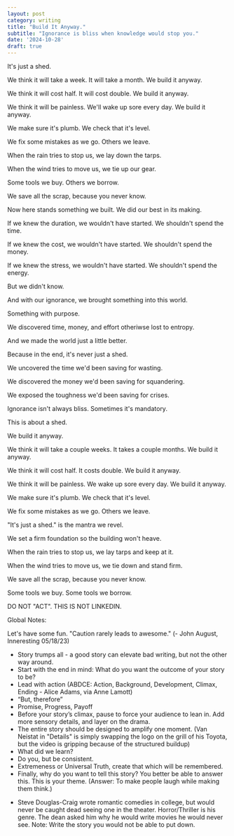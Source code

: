 ```yaml
---
layout: post
category: writing
title: "Build It Anyway."
subtitle: "Ignorance is bliss when knowledge would stop you."
date: '2024-10-28'
draft: true
---
```


It's just a shed.

We think it will take a week. It will take a month. We build it anyway.

We think it will cost half. It will cost double. We build it anyway.

We think it will be painless. We'll wake up sore every day. We build it anyway.

We make sure it's plumb. We check that it's level.

We fix some mistakes as we go. Others we leave. 

When the rain tries to stop us, we lay down the tarps.

When the wind tries to move us, we tie up our gear.

Some tools we buy. Others we borrow.

We save all the scrap, because you never know.

Now here stands something we built. We did our best in its making.

If we knew the duration, we wouldn't have started. We shouldn't spend the time.

If we knew the cost, we wouldn't have started. We shouldn't spend the money.

If we knew the stress, we wouldn't have started. We shouldn't spend the energy.

But we didn't know.

And with our ignorance, we brought something into this world. 

Something with purpose.

We discovered time, money, and effort otheriwse lost to entropy.

And we made the world just a little better.

Because in the end, it's never just a shed.



We uncovered the time we'd been saving for wasting. 

We discovered the money we'd been saving for squandering. 

We exposed the toughness we'd been saving for crises.


<!-- Notes: arrange "We built it anyway" so it's not all in the same place? Find some rhyming endings?  -->

<!-- The result of the above note: -->

Ignorance isn't always bliss. Sometimes it's mandatory.

This is about a shed. 

We build it anyway. 

We think it will take a couple weeks. It takes a couple months. We build it anyway.

We think it will cost half. It costs double. We build it anyway.

We think it will be painless. We wake up sore every day. We build it anyway.

We make sure it's plumb. We check that it's level.

We fix some mistakes as we go. Others we leave.

"It's just a shed." is the mantra we revel.

We set a firm foundation so the building won't heave.

When the rain tries to stop us, we lay tarps and keep at it.

When the wind tries to move us, we tie down and stand firm.

We save all the scrap, because you never know.

Some tools we buy. Some tools we borrow.




DO NOT "ACT". THIS IS NOT LINKEDIN.

Global Notes:

Let's have some fun. "Caution rarely leads to awesome." (- John August, Inneresting 05/18/23)

- Story trumps all - a good story can elevate bad writing, but not the other way around.
- Start with the end in mind: What do you want the outcome of your story to be?
- Lead with action (ABDCE: Action, Background, Development, Climax, Ending - Alice Adams, via Anne Lamott)
- “But, therefore”
- Promise, Progress, Payoff
- Before your story’s climax, pause to force your audience to lean in. Add more sensory details, and layer on the drama.
- The entire story should be designed to amplify one moment. (Van Neistat in "Details" is simply swapping the logo on the grill of his Toyota, but the video is gripping because of the structured buildup)
- What did we learn?
- Do you, but be consistent.
- Extremeness or Universal Truth, create that which will be remembered.
- Finally, why do you want to tell this story? You better be able to answer this. This is your theme. (Answer: To make people laugh while making them think.)

<!-- Candidate note -->
- Steve Douglas-Craig wrote romantic comedies in college, but would never be caught dead seeing one in the theater. Horror/Thriller is his genre. The dean asked him why he would write movies he would never see. Note: Write the story you would not be able to put down.